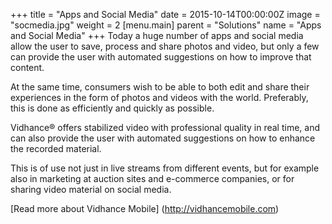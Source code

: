 +++
title = "Apps and Social Media"
date = 2015-10-14T00:00:00Z
image = "socmedia.jpg"
weight = 2
[menu.main]
parent = "Solutions"
name = "Apps and Social Media"
+++
Today a huge number of apps and social media allow the user to save, process and share photos and video, but only a few can provide the user with automated suggestions on how to improve that content.

At the same time, consumers wish to be able to both edit and share their experiences in the form of photos and videos with the world. Preferably, this is done as efficiently and quickly as possible.

Vidhance® offers stabilized video with professional quality in real time, and can also provide the user with automated suggestions on how to enhance the recorded material.

This is of use not just in live streams from different events, but for example also in marketing at auction sites and e-commerce companies, or for sharing video material on social media.

[Read more about Vidhance Mobile] (http://vidhancemobile.com)
